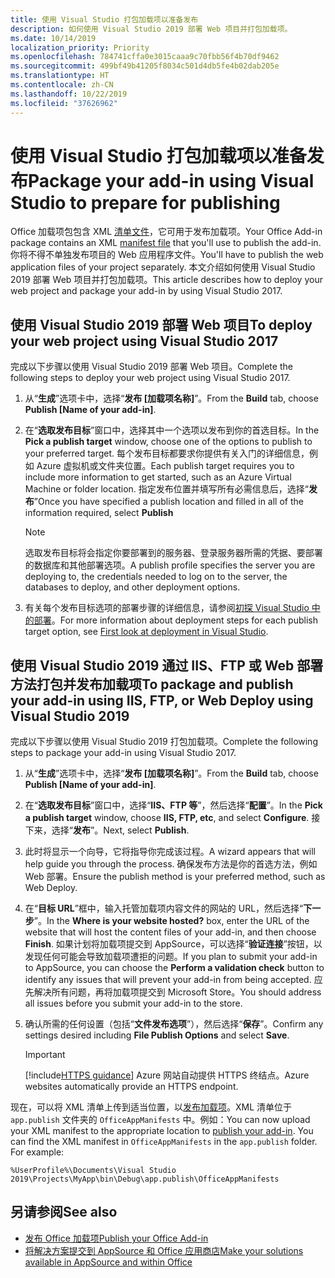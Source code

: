 ```yaml
---
title: 使用 Visual Studio 打包加载项以准备发布
description: 如何使用 Visual Studio 2019 部署 Web 项目并打包加载项。
ms.date: 10/14/2019
localization_priority: Priority
ms.openlocfilehash: 784741cffa0e3015caaa9c70fbb56f4b70df9462
ms.sourcegitcommit: 499bf49b41205f8034c501d4db5fe4b02dab205e
ms.translationtype: HT
ms.contentlocale: zh-CN
ms.lasthandoff: 10/22/2019
ms.locfileid: "37626962"
---
```

# <a name="package-your-add-in-using-visual-studio-to-prepare-for-publishing"></a><span data-ttu-id="43193-103">使用 Visual Studio 打包加载项以准备发布</span><span class="sxs-lookup"><span data-stu-id="43193-103">Package your add-in using Visual Studio to prepare for publishing</span></span>

<span data-ttu-id="43193-104">Office 加载项包包含 XML [清单文件](../develop/add-in-manifests.md)，它可用于发布加载项。</span><span class="sxs-lookup"><span data-stu-id="43193-104">Your Office Add-in package contains an XML [manifest file](../develop/add-in-manifests.md) that you'll use to publish the add-in.</span></span> <span data-ttu-id="43193-105">你将不得不单独发布项目的 Web 应用程序文件。</span><span class="sxs-lookup"><span data-stu-id="43193-105">You'll have to publish the web application files of your project separately.</span></span> <span data-ttu-id="43193-106">本文介绍如何使用 Visual Studio 2019 部署 Web 项目并打包加载项。</span><span class="sxs-lookup"><span data-stu-id="43193-106">This article describes how to deploy your web project and package your add-in by using Visual Studio 2017.</span></span>

## <a name="to-deploy-your-web-project-using-visual-studio-2019"></a><span data-ttu-id="43193-107">使用 Visual Studio 2019 部署 Web 项目</span><span class="sxs-lookup"><span data-stu-id="43193-107">To deploy your web project using Visual Studio 2017</span></span>

<span data-ttu-id="43193-108">完成以下步骤以使用 Visual Studio 2019 部署 Web 项目。</span><span class="sxs-lookup"><span data-stu-id="43193-108">Complete the following steps to deploy your web project using Visual Studio 2017.</span></span>

1. <span data-ttu-id="43193-109">从“**生成**”选项卡中，选择“**发布 [加载项名称]**”。</span><span class="sxs-lookup"><span data-stu-id="43193-109">From the **Build** tab, choose **Publish [Name of your add-in]**.</span></span>

2. <span data-ttu-id="43193-110">在“**选取发布目标**”窗口中，选择其中一个选项以发布到你的首选目标。</span><span class="sxs-lookup"><span data-stu-id="43193-110">In the **Pick a publish target** window, choose one of the options to publish to your preferred target.</span></span> <span data-ttu-id="43193-111">每个发布目标都要求你提供有关入门的详细信息，例如 Azure 虚拟机或文件夹位置。</span><span class="sxs-lookup"><span data-stu-id="43193-111">Each publish target requires you to include more information to get started, such as an Azure Virtual Machine or folder location.</span></span> <span data-ttu-id="43193-112">指定发布位置并填写所有必需信息后，选择“**发布**”</span><span class="sxs-lookup"><span data-stu-id="43193-112">Once you have specified a publish location and filled in all of the information required, select **Publish**</span></span>

    > [!NOTE]
    > <span data-ttu-id="43193-113">选取发布目标将会指定你要部署到的服务器、登录服务器所需的凭据、要部署的数据库和其他部署选项。</span><span class="sxs-lookup"><span data-stu-id="43193-113">A publish profile specifies the server you are deploying to, the credentials needed to log on to the server, the databases to deploy, and other deployment options.</span></span>

3. <span data-ttu-id="43193-114">有关每个发布目标选项的部署步骤的详细信息，请参阅[初探 Visual Studio 中的部署](/visualstudio/deployment/deploying-applications-services-and-components?view=vs-2019)。</span><span class="sxs-lookup"><span data-stu-id="43193-114">For more information about deployment steps for each publish target option, see [First look at deployment in Visual Studio](/visualstudio/deployment/deploying-applications-services-and-components?view=vs-2019).</span></span>

## <a name="to-package-and-publish-your-add-in-using-iis-ftp-or-web-deploy-using-visual-studio-2019"></a><span data-ttu-id="43193-115">使用 Visual Studio 2019 通过 IIS、FTP 或 Web 部署方法打包并发布加载项</span><span class="sxs-lookup"><span data-stu-id="43193-115">To package and publish your add-in using IIS, FTP, or Web Deploy using Visual Studio 2019</span></span>

<span data-ttu-id="43193-116">完成以下步骤以使用 Visual Studio 2019 打包加载项。</span><span class="sxs-lookup"><span data-stu-id="43193-116">Complete the following steps to package your add-in using Visual Studio 2017.</span></span>

1. <span data-ttu-id="43193-117">从“**生成**”选项卡中，选择“**发布 [加载项名称]**”。</span><span class="sxs-lookup"><span data-stu-id="43193-117">From the **Build** tab, choose **Publish [Name of your add-in]**.</span></span>
2. <span data-ttu-id="43193-118">在“**选取发布目标**”窗口中，选择“**IIS、FTP 等**”，然后选择“**配置**”。</span><span class="sxs-lookup"><span data-stu-id="43193-118">In the **Pick a publish target** window, choose **IIS, FTP, etc**, and select **Configure**.</span></span> <span data-ttu-id="43193-119">接下来，选择“**发布**”。</span><span class="sxs-lookup"><span data-stu-id="43193-119">Next, select **Publish**.</span></span>
3. <span data-ttu-id="43193-120">此时将显示一个向导，它将指导你完成该过程。</span><span class="sxs-lookup"><span data-stu-id="43193-120">A wizard appears that will help guide you through the process.</span></span> <span data-ttu-id="43193-121">确保发布方法是你的首选方法，例如 Web 部署。</span><span class="sxs-lookup"><span data-stu-id="43193-121">Ensure the publish method is your preferred method, such as Web Deploy.</span></span>
4. <span data-ttu-id="43193-122">在“**目标 URL**”框中，输入托管加载项内容文件的网站的 URL，然后选择“**下一步**”。</span><span class="sxs-lookup"><span data-stu-id="43193-122">In the **Where is your website hosted?** box, enter the URL of the website that will host the content files of your add-in, and then choose **Finish**.</span></span> <span data-ttu-id="43193-123">如果计划将加载项提交到 AppSource，可以选择“**验证连接**”按钮，以发现任何可能会导致加载项遭拒的问题。</span><span class="sxs-lookup"><span data-stu-id="43193-123">If you plan to submit your add-in to AppSource, you can choose the **Perform a validation check** button to identify any issues that will prevent your add-in from being accepted.</span></span> <span data-ttu-id="43193-124">应先解决所有问题，再将加载项提交到 Microsoft Store。</span><span class="sxs-lookup"><span data-stu-id="43193-124">You should address all issues before you submit your add-in to the store.</span></span>
5. <span data-ttu-id="43193-125">确认所需的任何设置（包括“**文件发布选项**”），然后选择“**保存**”。</span><span class="sxs-lookup"><span data-stu-id="43193-125">Confirm any settings desired including **File Publish Options** and select **Save**.</span></span>

    > [!IMPORTANT]
    > [!include[HTTPS guidance](../includes/https-guidance.md)] <span data-ttu-id="43193-126">Azure 网站自动提供 HTTPS 终结点。</span><span class="sxs-lookup"><span data-stu-id="43193-126">Azure websites automatically provide an HTTPS endpoint.</span></span>

<span data-ttu-id="43193-p106">现在，可以将 XML 清单上传到适当位置，以[发布加载项](../publish/publish.md)。XML 清单位于 `app.publish` 文件夹的 `OfficeAppManifests` 中。例如：</span><span class="sxs-lookup"><span data-stu-id="43193-p106">You can now upload your XML manifest to the appropriate location to [publish your add-in](../publish/publish.md). You can find the XML manifest in `OfficeAppManifests` in the `app.publish` folder. For example:</span></span>

 `%UserProfile%\Documents\Visual Studio 2019\Projects\MyApp\bin\Debug\app.publish\OfficeAppManifests`

## <a name="see-also"></a><span data-ttu-id="43193-130">另请参阅</span><span class="sxs-lookup"><span data-stu-id="43193-130">See also</span></span>

- [<span data-ttu-id="43193-131">发布 Office 加载项</span><span class="sxs-lookup"><span data-stu-id="43193-131">Publish your Office Add-in</span></span>](../publish/publish.md)
- [<span data-ttu-id="43193-132">将解决方案提交到 AppSource 和 Office 应用商店</span><span class="sxs-lookup"><span data-stu-id="43193-132">Make your solutions available in AppSource and within Office</span></span>](/office/dev/store/submit-to-the-office-store)
